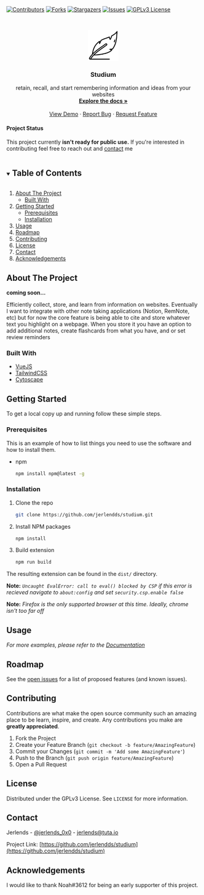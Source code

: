 <!--
*** See the bottom of this document for the declaration of the reference variables
*** for contributors-url, forks-url, etc. This is an optional, concise syntax you may use.
*** https://www.markdownguide.org/basic-syntax/#reference-style-links
-->

[![Contributors][contributors-shield]][contributors-url]
[![Forks][forks-shield]][forks-url]
[![Stargazers][stars-shield]][stars-url]
[![Issues][issues-shield]][issues-url]
[![GPLv3 License][license-shield]][license-url]

<!-- PROJECT LOGO -->
<br />
<p align="center">
  <a href="https://github.com/jerlendds/studium">
    <img src="src/assets/logo.svg" alt="Logo" width="80" height="80">
  </a>

  <h3 align="center">Studium</h3>

  <p align="center">
    retain, recall, and start remembering information and ideas from your websites
    <br />
    <a href="https://github.com/jerlendds/studium/tree/master/docs"><strong>Explore the docs »</strong></a>
    <br />
    <br />
    <a href="https://github.com/jerlendds/studium/tree/master/docs">View Demo</a>
    ·
    <a href="https://github.com/jerlendds/studium/issues">Report Bug</a>
    ·
    <a href="https://github.com/jerlendds/studium/issues">Request Feature</a>
  </p>
</p>

#### Project Status

This project currently **isn't ready for public use.** If you're interested in contributing feel free to reach out and <a href="#contact">contact</a> me

<!-- TABLE OF CONTENTS -->
<details open="open">
  <summary><h2 style="display: inline-block">Table of Contents</h2></summary>
  <ol>
    <li>
      <a href="#about-the-project">About The Project</a>
      <ul>
        <li><a href="#built-with">Built With</a></li>
      </ul>
    </li>
    <li>
      <a href="#getting-started">Getting Started</a>
      <ul>
        <li><a href="#prerequisites">Prerequisites</a></li>
        <li><a href="#installation">Installation</a></li>
      </ul>
    </li>
    <li><a href="#usage">Usage</a></li>
    <li><a href="#roadmap">Roadmap</a></li>
    <li><a href="#contributing">Contributing</a></li>
    <li><a href="#license">License</a></li>
    <li><a href="#contact">Contact</a></li>
    <li><a href="#acknowledgements">Acknowledgements</a></li>
  </ol>
</details>

<!-- ABOUT THE PROJECT -->

## About The Project

**coming soon...**

Efficiently collect, store, and learn from information on websites. Eventually I want to integrate with other note taking applications (Notion, RemNote, etc) but for now the core feature is being able to cite and store whatever text you highlight on a webpage. When you store it you have an option to add additional notes, create flashcards from what you have, and or set review reminders

### Built With

- [VueJS](https://vuejs.org/)
- [TailwindCSS](https://tailwindcss.com/)
- [Cytoscape](https://js.cytoscape.org/)

<!-- GETTING STARTED -->

## Getting Started

To get a local copy up and running follow these simple steps.

### Prerequisites

This is an example of how to list things you need to use the software and how to install them.

- npm
  ```sh
  npm install npm@latest -g
  ```

### Installation

1. Clone the repo

   ```sh
   git clone https://github.com/jerlendds/studium.git
   ```

2. Install NPM packages

   ```sh
   npm install
   ```

3. Build extension
   ```sh
   npm run build
   ```

The resulting extension can be found in the `dist/` directory.

**Note:** _`Uncaught EvalError: call to eval() blocked by CSP` if this error is recieved navigate to `about:config` and set `security.csp.enable false`_

**Note:** _Firefox is the only supported browser at this time. Ideally, chrome isn't too far off_

## Usage

_For more examples, please refer to the [Documentation](https://github.com/jerlendds/studium/tree/master/docs)_

## Roadmap

See the [open issues](https://github.com/jerlendds/studium/issues) for a list of proposed features (and known issues).

## Contributing

Contributions are what make the open source community such an amazing place to be learn, inspire, and create. Any contributions you make are **greatly appreciated**.

1. Fork the Project
2. Create your Feature Branch (`git checkout -b feature/AmazingFeature`)
3. Commit your Changes (`git commit -m 'Add some AmazingFeature'`)
4. Push to the Branch (`git push origin feature/AmazingFeature`)
5. Open a Pull Request

## License

Distributed under the GPLv3 License. See `LICENSE` for more information.

## Contact

Jerlends - [@jerlends_0x0](https://twitter.com/@jerlends_0x0) - jerlends@tuta.io

Project Link: [https://github.com/jerlendds/studium](https://github.com/jerlendds/studium)

## Acknowledgements

I would like to thank Noah#3612 for being an early supporter of this project.

<!-- MARKDOWN LINKS & IMAGES -->
<!-- https://www.markdownguide.org/basic-syntax/#reference-style-links -->

[contributors-shield]: https://img.shields.io/github/contributors/jerlendds/studium.svg?style=for-the-badge
[contributors-url]: https://github.com/jerlendds/studium/graphs/contributors
[forks-shield]: https://img.shields.io/github/forks/jerlendds/studium.svg?style=for-the-badge
[forks-url]: https://github.com/jerlendds/studium/network/members
[stars-shield]: https://img.shields.io/github/stars/jerlendds/studium.svg?style=for-the-badge
[stars-url]: https://github.com/jerlendds/studium/stargazers
[issues-shield]: https://img.shields.io/github/issues/jerlendds/studium.svg?style=for-the-badge
[issues-url]: https://github.com/jerlendds/studium/issues
[license-shield]: https://img.shields.io/github/license/jerlendds/studium.svg?style=for-the-badge
[license-url]: https://github.com/jerlendds/studium/blob/master/LICENSE
